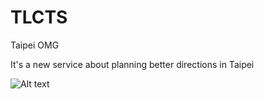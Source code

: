 # TLCTS
Taipei OMG

It's a new service about planning better directions in Taipei

![Alt text](https://i.imgur.com/xQY1uk4.png)
